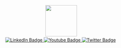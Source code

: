<div id="badges" align="center">
<img src="https://komarev.com/ghpvc/?username=noonlylookers&style=flat-square&color=blue" alt=""/>
  <img src="https://media.giphy.com/media/gU25raLP4pUu4/giphy.gif" width="100"/>
</div>
<div id="badges"  align="center">
  <a href="https://linkedin.com/">
    <img src="https://img.shields.io/badge/LinkedIn-blue?style=for-the-badge&logo=linkedin&logoColor=white" alt="LinkedIn Badge"/>
  </a>
  <a href="https://www.youtube.com/">
    <img src="https://img.shields.io/badge/YouTube-red?style=for-the-badge&logo=youtube&logoColor=white" alt="Youtube Badge"/>
  </a>
  <a href="your-twitter-URL">
    <img src="https://img.shields.io/badge/Twitter-blue?style=for-the-badge&logo=twitter&logoColor=white" alt="Twitter Badge"/>
  </a>
</div>
